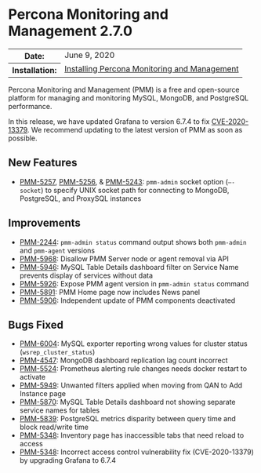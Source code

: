 # Percona Monitoring and Management 2.7.0

<table class="docutils field-list" frame="void" rules="none">
  <colgroup>
    <col class="field-name">
    <col class="field-body">
  </colgroup>
  <tbody valign="top">
    <tr class="field-odd field">
      <th class="field-name">Date:</th>
      <td class="field-body">June 9, 2020</td>
    </tr>
    <tr class="field-even field">
      <th class="field-name">Installation:</th>
      <td class="field-body">
        <a class="reference external" href="https://www.percona.com/doc/percona-monitoring-and-management/2.x/setting-up/">Installing Percona Monitoring and Management</a></td>
    </tr>
  </tbody>
</table>

Percona Monitoring and Management (PMM) is a free and open-source platform for managing and monitoring MySQL, MongoDB, and PostgreSQL performance.

In this release, we have updated Grafana to version 6.7.4 to fix  [CVE-2020-13379](https://cve.mitre.org/cgi-bin/cvename.cgi?name=CVE-2020-13379/). We recommend updating to the latest version of PMM as soon as possible.

## New Features

- [PMM-5257](https://jira.percona.com/browse/PMM-5257), [PMM-5256](https://jira.percona.com/browse/PMM-5256), & [PMM-5243](https://jira.percona.com/browse/PMM-5243): `pmm-admin` socket option (`–-socket`) to specify UNIX socket path for connecting to MongoDB, PostgreSQL, and ProxySQL instances

## Improvements

- [PMM-2244](https://jira.percona.com/browse/PMM-2244): `pmm-admin status` command output shows both `pmm-admin` and `pmm-agent` versions
- [PMM-5968](https://jira.percona.com/browse/PMM-5968): Disallow PMM Server node or agent removal via API
- [PMM-5946](https://jira.percona.com/browse/PMM-5946): MySQL Table Details dashboard filter on Service Name prevents display of services without data
- [PMM-5926](https://jira.percona.com/browse/PMM-5926): Expose PMM agent version in `pmm-admin status` command
- [PMM-5891](https://jira.percona.com/browse/PMM-5891): PMM Home page now includes News panel
- [PMM-5906](https://jira.percona.com/browse/PMM-5906): Independent update of PMM components deactivated

## Bugs Fixed

- [PMM-6004](https://jira.percona.com/browse/PMM-6004): MySQL exporter reporting wrong values for cluster status (`wsrep_cluster_status`)
- [PMM-4547](https://jira.percona.com/browse/PMM-4547): MongoDB dashboard replication lag count incorrect
- [PMM-5524](https://jira.percona.com/browse/PMM-5524): Prometheus alerting rule changes needs docker restart to activate
- [PMM-5949](https://jira.percona.com/browse/PMM-5949): Unwanted filters applied when moving from QAN to Add Instance page
- [PMM-5870](https://jira.percona.com/browse/PMM-5870): MySQL Table Details dashboard not showing separate service names for tables
- [PMM-5839](https://jira.percona.com/browse/PMM-5839): PostgreSQL metrics disparity between query time and block read/write time
- [PMM-5348](https://jira.percona.com/browse/PMM-5348): Inventory page has inaccessible tabs that need reload to access
- [PMM-5348](https://jira.percona.com/browse/PMM-5348): Incorrect access control vulnerability fix (CVE-2020-13379) by upgrading Grafana to 6.7.4

